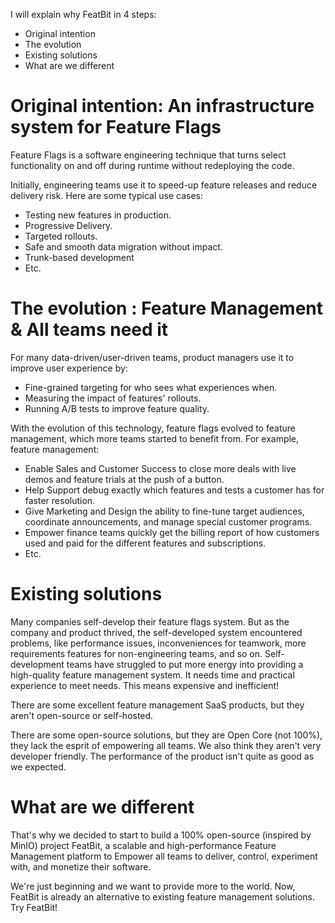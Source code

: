 I will explain why FeatBit in 4 steps:

- Original intention
- The evolution
- Existing solutions
- What are we different


# Original intention: An infrastructure system for Feature Flags 

Feature Flags is a software engineering technique that turns select functionality on and off during runtime without redeploying the code. 

Initially, engineering teams use it to speed-up feature releases and reduce delivery risk. Here are some typical use cases:

- Testing new features in production.
- Progressive Delivery.
- Targeted rollouts.
- Safe and smooth data migration without impact.
- Trunk-based development
- Etc.

# The evolution : Feature Management & All teams need it

For many data-driven/user-driven teams, product managers use it to improve user experience by:

- Fine-grained targeting for who sees what experiences when.
- Measuring the impact of features' rollouts.
- Running A/B tests to improve feature quality.

With the evolution of this technology, feature flags evolved to feature management, which more teams started to benefit from. For example, feature management:

- Enable Sales and Customer Success to close more deals with live demos and feature trials at the push of a button. 
- Help Support debug exactly which features and tests a customer has for faster resolution. 
- Give Marketing and Design the ability to fine-tune target audiences, coordinate announcements, and manage special customer programs.
- Empower finance teams quickly get the billing report of how customers used and paid for the different features and subscriptions.
- Etc.

# Existing solutions

Many companies self-develop their feature flags system. But as the company and product thrived, the self-developed system encountered problems, like performance issues, inconveniences for teamwork, more requirements features for non-engineering teams, and so on. Self-development teams have struggled to put more energy into providing a high-quality feature management system. It needs time and practical experience to meet needs. This means expensive and inefficient!

There are some excellent feature management SaaS products, but they aren't open-source or self-hosted. 

There are some open-source solutions, but they are Open Core (not 100%),  they lack the esprit of empowering all teams. We also think they aren't very developer friendly. The performance of the product isn't quite as good as we expected.

# What are we different

That's why we decided to start to build a 100% open-source (inspired by MinIO) project FeatBit, a scalable and high-performance Feature Management platform to Empower all teams to deliver, control, experiment with, and monetize their software.

We're just beginning and we want to provide more to the world. Now, FeatBit is already an alternative to existing feature management solutions. Try FeatBit!
